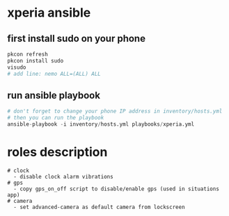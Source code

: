 # xperia ansible

## first install sudo on your phone

```py
pkcon refresh
pkcon install sudo
visudo
# add line: nemo ALL=(ALL) ALL
```

## run ansible playbook

```py
# don't forget to change your phone IP address in inventory/hosts.yml
# then you can run the playbook
ansible-playbook -i inventory/hosts.yml playbooks/xperia.yml
```

# roles description

```
# clock
  - disable clock alarm vibrations
# gps
  - copy gps_on_off script to disable/enable gps (used in situations app)
# camera
  - set advanced-camera as default camera from lockscreen
```
